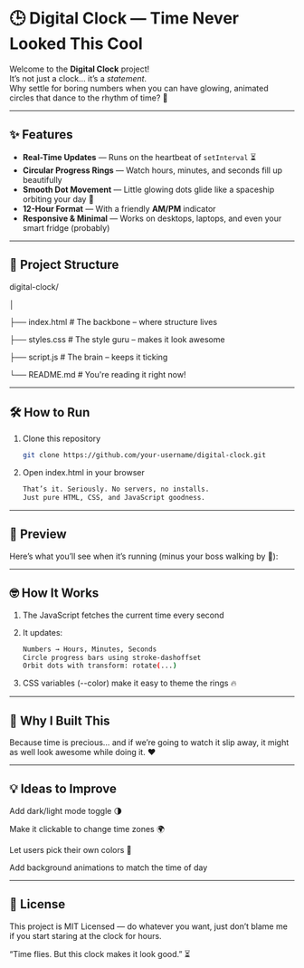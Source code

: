 # 🕒 Digital Clock — Time Never Looked This Cool

Welcome to the **Digital Clock** project!  
It’s not just a clock… it’s a *statement*.  
Why settle for boring numbers when you can have glowing, animated circles that dance to the rhythm of time? 🎯

---

## ✨ Features
- **Real-Time Updates** — Runs on the heartbeat of `setInterval` ⏳
- **Circular Progress Rings** — Watch hours, minutes, and seconds fill up beautifully  
- **Smooth Dot Movement** — Little glowing dots glide like a spaceship orbiting your day 🚀
- **12-Hour Format** — With a friendly **AM/PM** indicator  
- **Responsive & Minimal** — Works on desktops, laptops, and even your smart fridge (probably)

---

## 📂 Project Structure

digital-clock/

│

├── index.html    # The backbone – where structure lives

├── styles.css    # The style guru – makes it look awesome

├── script.js     # The brain – keeps it ticking

└── README.md     # You're reading it right now!

---

## 🛠️ How to Run

1. Clone this repository
   ```bash
   git clone https://github.com/your-username/digital-clock.git


2. Open index.html in your browser
   ```bash
   That’s it. Seriously. No servers, no installs.
   Just pure HTML, CSS, and JavaScript goodness.

---
## 📸 Preview

Here’s what you’ll see when it’s running (minus your boss walking by 👀):

---
## 🤓 How It Works

1. The JavaScript fetches the current time every second

2. It updates: 
   ```bash
   Numbers → Hours, Minutes, Seconds
   Circle progress bars using stroke-dashoffset
   Orbit dots with transform: rotate(...)

3. CSS variables (--color) make it easy to theme the rings 🔥

---
## 🎯 Why I Built This

Because time is precious… and if we’re going to watch it slip away,
it might as well look awesome while doing it. ❤️

---
## 💡 Ideas to Improve

Add dark/light mode toggle 🌗

Make it clickable to change time zones 🌍

Let users pick their own colors 🎨

Add background animations to match the time of day

---
## 📜 License

This project is MIT Licensed — do whatever you want, just don’t blame me if you start staring at the clock for hours.

“Time flies. But this clock makes it look good.” ⏳
